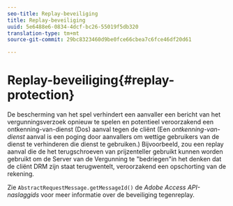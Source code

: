 ```yaml
---
seo-title: Replay-beveiliging
title: Replay-beveiliging
uuid: 5e6488e6-0834-4dcf-bc26-55019f5db320
translation-type: tm+mt
source-git-commit: 29bc8323460d9be0fce66cbea7c6fce46df20d61

---
```



# Replay-beveiliging{#replay-protection}

De bescherming van het spel verhindert een aanvaller een bericht van het vergunningsverzoek opnieuw te spelen en potentieel veroorzakend een ontkenning-van-dienst (Dos) aanval tegen de cliënt (Een *ontkenning-van-dienst* aanval is een poging door aanvallers om wettige gebruikers van de dienst te verhinderen die dienst te gebruiken.) Bijvoorbeeld, zou een replay aanval die de het terugschroeven van prijzenteller gebruikt kunnen worden gebruikt om de Server van de Vergunning te &quot;bedriegen&quot;in het denken dat de cliënt DRM zijn staat terugwentelt, veroorzakend een opschorting van de rekening.

Zie `AbstractRequestMessage.getMessageId()` de *Adobe Access API-naslaggids* voor meer informatie over de beveiliging tegenreplay.
